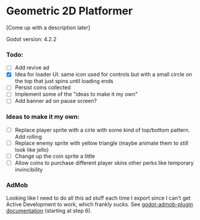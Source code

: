 # Geometric 2D Platformer

[Come up with a description later]

Godot version: 4.2.2

### Todo:

-   [ ] Add revive ad
-   [x] Idea for loader UI: same icon used for controls but with a small circle on the top that just spins until loading ends
-   [ ] Persist coins collected
-   [ ] Implement some of the "ideas to make it my own"
-   [ ] Add banner ad on pause screen?

### Ideas to make it my own:

-   [ ] Replace player sprite with a cirle with some kind of top/bottom pattern. Add rolling
-   [ ] Replace enemy sprite with yellow triangle (maybe animate them to still look like jello)
-   [ ] Change up the coin sprite a little
-   [ ] Allow coins to purchase different player skins other perks like temporary invincibility

### AdMob

Looking like I need to do all this ad stuff each time I export since I can't get Active Development to work, which frankly sucks. See [godot-admob-plugin documentation](https://poingstudios.github.io/godot-admob-plugin/#__tabbed_2_2) (starting at step 6).

